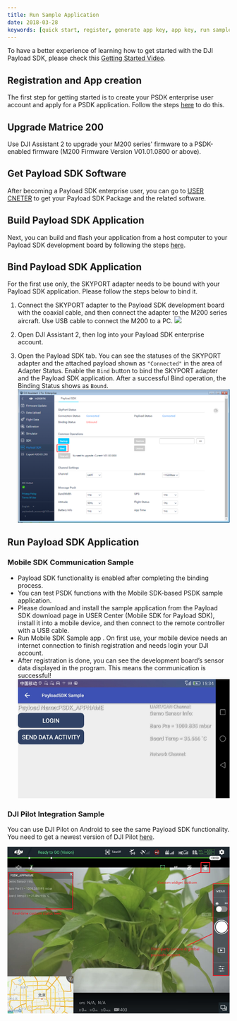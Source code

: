 ```yaml
---
title: Run Sample Application
date: 2018-03-28
keywords: [quick start, register, generate app key, app key, run sample code, run sample application, bind, sample]
---
```


To have a better experience of learning how to get started with the DJI Payload SDK, please check this  <a href="https://www.skypixel.com/videos/dji-payload-sdk-how-to-use-payload-sdk-and-run-a-sample-application" target="_blank">Getting Started Video</a>.


## Registration and App creation

The first step for getting started is to create your PSDK enterprise user account and apply for a PSDK application. Follow the steps [here](https://developer.dji.com/payload-sdk/apply) to do this.


## Upgrade Matrice 200
Use DJI Assistant 2 to upgrade your M200 series' firmware to a PSDK-enabled firmware (M200 Firmware Version V01.01.0800 or above). 

## Get Payload SDK Software
After becoming a Payload SDK enterprise user, you can go to [USER CNETER](https://developer.dji.com/user/apps/#all) to get your Payload SDK Package and the related software.

## Build Payload SDK Application

Next, you can build and flash your application from a host computer to your Payload SDK development board by following the steps [here](../development-workflow/build-application.html).

## Bind Payload SDK Application
For the first use only, the SKYPORT adapter needs to be bound with your Payload SDK application. Please follow the steps below to bind it.

1. Connect the SKYPORT adapter to the Payload SDK development board with the coaxial cable, and then connect the adapter to the M200 series aircraft. Use USB cable to connect the M200 to a PC.
![](../images/quick-start/blind_connection.png)

2. Open DJI Assistant 2, then log into your Payload SDK enterprise account.

3. Open the Payload SDK tab. You can see the statuses of the SKYPORT adapter and the attached payload shown as `"Connected"` in the area of Adapter Status. Enable the `Bind` button to bind the SKYPORT adapter and the Payload SDK application. After a successful Bind operation, the Binding Status shows as `Bound`.
![](../images/quick-start/assistant_blind.png)

## Run Payload SDK Application

### Mobile SDK Communication Sample

- Payload SDK functionality is enabled after completing the binding process. 
- You can test PSDK functions with the Mobile SDK-based PSDK sample application. 
- Please download and install the sample application from the Payload SDK download page in USER Center (Mobile SDK for Payload SDK), install it into a mobile device, and then connect to the remote controller with a USB cable.  
- Run Mobile SDK Sample app . On first use, your mobile device needs an internet connection to finish registration and needs login your DJI account. 
- After registration is done, you can see the development board’s sensor data displayed in the program. This means the communication is successful!
![](../images/quick-start/psdk_demo.png)

### DJI Pilot Integration Sample

You can use DJI Pilot on Android to see the same Payload SDK functionality. You need to get a newest version of DJI Pilot [here](http://dl.djicdn.com/djipilot-official.apk).

![](../images/introduction/psdk_introduction/pilot_main.png)